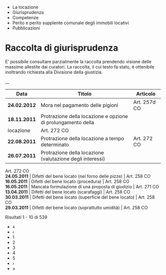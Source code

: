   * La locazione
  * Giurisprudenza
  * Competenze
  * Perito e perito supplente comunale degli immobili locativi
  * Pubblicazioni

#  Raccolta di giurisprudenza

E' possibile consultare parzialmente la raccolta prendendo visione delle
massime allestite dai curatori. La raccolta, il cui testo fa stato, è
ottenibile inoltrando richiesta alla Divisione della giustizia.

  

__

  
Data | Titolo | Articolo  
---|---|---  
**24.02.2012** | Mora nel pagamento delle pigioni | Art. 257d CO  
**18.11.2011** | Protrazione della locazione e opzione di prolungamento della
locazione | Art. 272 CO  
**22.08.2011** | Protrazione della locazione a tempo determinato | Art. 272 CO  
**26.07.2011** | Protrazione della locazione (valutazione degli interessi) |
Art. 272 CO  
**24.05.2011** | Difetti del bene locato (nel forno delle pizze) | Art. 258 CO  
**16.05.2011** | Difetti del bene locato (procedura) | Art. 258 CO  
**16.05.2011** | Mancata formulazione di una proposta di giudizio | Art. 271
CO  
**13.04.2011** | Difetti del bene locato (scarafaggi) | Art. 258 CO  
**30.03.2011** | Difetti del bene locato (superficie del bene locato) | Art.
258 CO  
**29.03.2011** | Difetti del bene locato (soprattutto umidità) | Art. 258 CO  
  
Risultati 1 - 10 di 539

  * «
  * ‹
  * 1
  * 2
  * 3
  * 4
  * 5
  * ›
  * »

